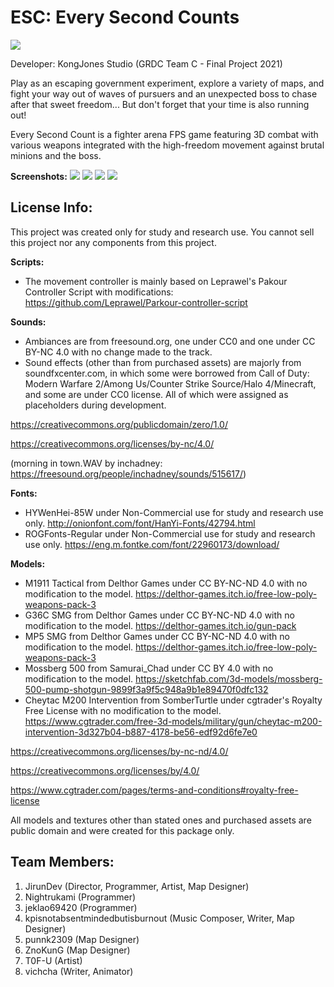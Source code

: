 # ESC: Every Second Counts
![](https://img.itch.zone/aW1nLzkwNzc0MTEucG5n/original/2TQzxi.png)

Developer: KongJones Studio (GRDC Team C - Final Project 2021)

Play as an escaping government experiment,  explore a variety of maps, and fight your way out of waves of pursuers and an unexpected boss to chase after that sweet freedom... But don't forget that your time is also running out!

Every Second Count is a fighter arena FPS game featuring 3D combat with various weapons integrated with the high-freedom movement against brutal minions and the boss.

**Screenshots:**
![](https://i.ibb.co/JQRfKM5/1.png)
![](https://i.ibb.co/f1QYzkb/2.png)
![](https://i.ibb.co/TqFzwKL/3.png)
![](https://i.ibb.co/t3C8zhv/4.png)

## **License Info:**

This project was created only for study and research use. You cannot sell this project nor any components from this project.

**Scripts:**
- The movement controller is mainly based on Leprawel's Pakour Controller Script with modifications:
https://github.com/Leprawel/Parkour-controller-script

**Sounds:**
- Ambiances are from freesound.org, one under CC0 and one under CC BY-NC 4.0 with no change made to the track.
- Sound effects (other than from purchased assets) are majorly from soundfxcenter.com, in which some were borrowed from Call of Duty: Modern Warfare 2/Among Us/Counter Strike Source/Halo 4/Minecraft, and some are under CC0 license. All of which were assigned as placeholders during development.

https://creativecommons.org/publicdomain/zero/1.0/

https://creativecommons.org/licenses/by-nc/4.0/

(morning in town.WAV by inchadney: https://freesound.org/people/inchadney/sounds/515617/)

**Fonts:**
- HYWenHei-85W under Non-Commercial use for study and research use only.
http://onionfont.com/font/HanYi-Fonts/42794.html
-  ROGFonts-Regular under Non-Commercial use for study and research use only.
https://eng.m.fontke.com/font/22960173/download/

**Models:**
- M1911 Tactical from Delthor Games under CC BY-NC-ND 4.0 with no modification to the model.
https://delthor-games.itch.io/free-low-poly-weapons-pack-3
- G36C SMG from Delthor Games under CC BY-NC-ND 4.0 with no modification to the model.
https://delthor-games.itch.io/gun-pack
- MP5 SMG from Delthor Games under CC BY-NC-ND 4.0 with no modification to the model.
https://delthor-games.itch.io/free-low-poly-weapons-pack-3
- Mossberg 500 from Samurai_Chad under CC BY 4.0 with no modification to the model.
https://sketchfab.com/3d-models/mossberg-500-pump-shotgun-9899f3a9f5c948a9b1e89470f0dfc132
- Cheytac M200 Intervention from SomberTurtle under cgtrader's Royalty Free License with no modification to the model.
https://www.cgtrader.com/free-3d-models/military/gun/cheytac-m200-intervention-3d327b04-b887-4178-be56-edf92d6fe7e0

https://creativecommons.org/licenses/by-nc-nd/4.0/

https://creativecommons.org/licenses/by/4.0/

https://www.cgtrader.com/pages/terms-and-conditions#royalty-free-license

All models and textures other than stated ones and purchased assets are public domain and were created for this package only.

## **Team Members:**
1. JirunDev (Director, Programmer, Artist, Map Designer)
2. Nightrukami (Programmer)
3. jeklao69420 (Programmer)
4. kpisnotabsentmindedbutisburnout (Music Composer, Writer, Map Designer)
5. punnk2309 (Map Designer)
6. ZnoKunG (Map Designer)
7. T0F-U (Artist)
8. vichcha (Writer, Animator)
